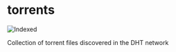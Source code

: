 torrents 
========
![Indexed](https://img.shields.io/badge/indexed-137465-blue)

Collection of torrent files discovered in the DHT network
